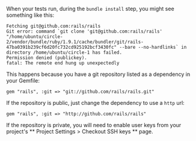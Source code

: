   When your tests run, during the
  `bundle install`
  step, you might see something like this:

```
Fetching git@github.com:rails/rails
Git error: command `git clone 'git@github.com:rails/rails' "/home/ubuntu/circle-2/vendor/bundle/ruby/1.9.1/cache/bundler/git/rails-47ba0391b239cf6d20fc732cd925192bcf3430fc" --bare --no-hardlinks` in directory /home/ubuntu/circle-1 has failed.
Permission denied (publickey).
fatal: The remote end hung up unexpectedly
```

  This happens because you have a git repository listed as a dependency in your Gemfile:

```
gem "rails", :git => "git://github.com/rails/rails.git"
```

  If the repository is public, just change the dependency to use a
  `http`
  url:

```
gem "rails", :git => "http://github.com/rails/rails"
```

  If the repository is private, you will need to enable user keys
  from your project's
  **
    Project Settings > Checkout SSH keys
  **
  page.